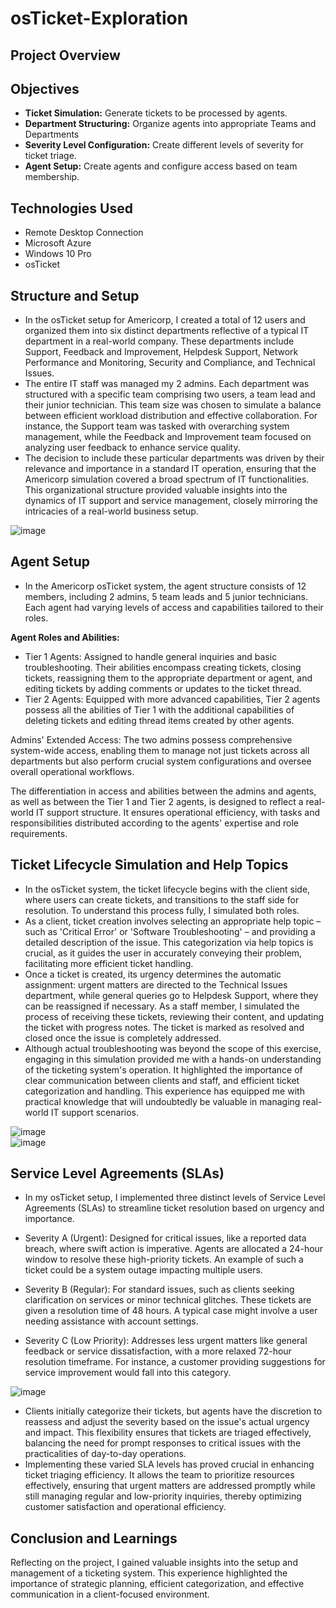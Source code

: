 # osTicket-Exploration

## Project Overview



## Objectives
- **Ticket Simulation:** Generate tickets to be processed by agents.
- **Department Structuring:** Organize agents into appropriate Teams and Departments
- **Severity Level Configuration:** Create different levels of severity for ticket triage. 
- **Agent Setup:** Create agents and configure access based on team membership.

## Technologies Used
- Remote Desktop Connection
- Microsoft Azure
- Windows 10 Pro
- osTicket

## Structure and Setup
- In the osTicket setup for Americorp, I created a total of 12 users and organized them into six distinct departments reflective of a typical IT department in a real-world company. These departments include Support, Feedback and Improvement, Helpdesk Support, Network Performance and Monitoring, Security and Compliance, and Technical Issues.
- The entire IT staff was managed my 2 admins. Each department was structured with a specific team comprising two users, a team lead and their junior technician. This team size was chosen to simulate a balance between efficient workload distribution and effective collaboration. For instance, the Support team was tasked with overarching system management, while the Feedback and Improvement team focused on analyzing user feedback to enhance service quality.
- The decision to include these particular departments was driven by their relevance and importance in a standard IT operation, ensuring that the Americorp simulation covered a broad spectrum of IT functionalities. This organizational structure provided valuable insights into the dynamics of IT support and service management, closely mirroring the intricacies of a real-world business setup.

![image](https://github.com/teher0094/osTicket-Exploration/assets/153027290/490360b7-3852-45c2-b74b-296d65e2bb26)


## Agent Setup 
- In the Americorp osTicket system, the agent structure consists of 12 members, including 2 admins, 5 team leads and 5 junior technicians. Each agent had varying levels of access and capabilities tailored to their roles.

**Agent Roles and Abilities:**
- Tier 1 Agents: Assigned to handle general inquiries and basic troubleshooting. Their abilities encompass creating tickets, closing tickets, reassigning them to the appropriate department or agent, and editing tickets by adding comments or updates to the ticket thread.
- Tier 2 Agents: Equipped with more advanced capabilities, Tier 2 agents possess all the abilities of Tier 1 with the additional capabilities of deleting tickets and editing thread items created by other agents.

Admins' Extended Access: The two admins possess comprehensive system-wide access, enabling them to manage not just tickets across all departments but also perform crucial system configurations and oversee overall operational workflows.


The differentiation in access and abilities between the admins and agents, as well as between the Tier 1 and Tier 2 agents, is designed to reflect a real-world IT support structure. It ensures operational efficiency, with tasks and responsibilities distributed according to the agents' expertise and role requirements.

## Ticket Lifecycle Simulation and Help Topics
- In the osTicket system, the ticket lifecycle begins with the client side, where users can create tickets, and transitions to the staff side for resolution. To understand this process fully, I simulated both roles.
- As a client, ticket creation involves selecting an appropriate help topic – such as 'Critical Error' or 'Software Troubleshooting' – and providing a detailed description of the issue. This categorization via help topics is crucial, as it guides the user in accurately conveying their problem, facilitating more efficient ticket handling.
- Once a ticket is created, its urgency determines the automatic assignment: urgent matters are directed to the Technical Issues department, while general queries go to Helpdesk Support, where they can be reassigned if necessary. As a staff member, I simulated the process of receiving these tickets, reviewing their content, and updating the ticket with progress notes. The ticket is marked as resolved and closed once the issue is completely addressed.
- Although actual troubleshooting was beyond the scope of this exercise, engaging in this simulation provided me with a hands-on understanding of the ticketing system's operation. It highlighted the importance of clear communication between clients and staff, and efficient ticket categorization and handling. This experience has equipped me with practical knowledge that will undoubtedly be valuable in managing real-world IT support scenarios.

![image](https://github.com/teher0094/osTicket-Exploration/assets/153027290/4dfc32a6-9383-4f0c-bf72-9a86f110f229)  
![image](https://github.com/teher0094/osTicket-Exploration/assets/153027290/a3e4ac87-096e-4719-8a1d-da3b9094eb3e)


## Service Level Agreements (SLAs)
- In my osTicket setup, I implemented three distinct levels of Service Level Agreements (SLAs) to streamline ticket resolution based on urgency and importance.

- Severity A (Urgent): Designed for critical issues, like a reported data breach, where swift action is imperative. Agents are allocated a 24-hour window to resolve these high-priority tickets. An example of such a ticket could be a system outage impacting multiple users.
- Severity B (Regular): For standard issues, such as clients seeking clarification on services or minor technical glitches. These tickets are given a resolution time of 48 hours. A typical case might involve a user needing assistance with account settings.
- Severity C (Low Priority): Addresses less urgent matters like general feedback or service dissatisfaction, with a more relaxed 72-hour resolution timeframe. For instance, a customer providing suggestions for service improvement would fall into this category.

![image](https://github.com/teher0094/osTicket-Exploration/assets/153027290/5905e58d-1539-471d-866a-58fbea3bf8d0)

- Clients initially categorize their tickets, but agents have the discretion to reassess and adjust the severity based on the issue's actual urgency and impact. This flexibility ensures that tickets are triaged effectively, balancing the need for prompt responses to critical issues with the practicalities of day-to-day operations.
- Implementing these varied SLA levels has proved crucial in enhancing ticket triaging efficiency. It allows the team to prioritize resources effectively, ensuring that urgent matters are addressed promptly while still managing regular and low-priority inquiries, thereby optimizing customer satisfaction and operational efficiency.


## Conclusion and Learnings
Reflecting on the project, I gained valuable insights into the setup and management of a ticketing system. This experience highlighted the importance of strategic planning, efficient categorization, and effective communication in a client-focused environment.

